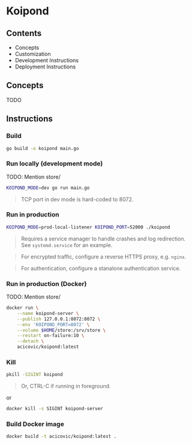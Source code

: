 # Koipond

## Contents

- Concepts
- Customization
- Development Instructions
- Deployment Instructions

## Concepts

TODO

## Instructions

### Build

```bash
go build -o koipond main.go
```

### Run locally (development mode)

TODO: Mention store/

```bash
KOIPOND_MODE=dev go run main.go
```

> TCP port in dev mode is hard-coded to 8072.

### Run in production

```bash
KOIPOND_MODE=prod-local-listener KOIPOND_PORT=52000 ./koipond
```

> Requires a service manager to handle crashes and log redirection. See `systemd.service` for an example.

> For encrypted traffic, configure a reverse HTTPS proxy, e.g. `nginx`.

> For authentication, configure a stanalone authentication service.

### Run in production (Docker)

TODO: Mention store/

```bash
docker run \
    --name koipond-server \
    --publish 127.0.0.1:8072:8072 \
    --env 'KOIPOND_PORT=8072' \
    --volume $HOME/store:/srv/store \
    --restart on-failure:10 \
    --detach \
    acicovic/koipond:latest
```

### Kill

```bash
pkill -SIGINT koipond
```

> Or, CTRL-C if running in foreground.

or

```bash
docker kill -s SIGINT koipond-server
```

### Build Docker image

```bash
docker build -t acicovic/koipond:latest .
```
